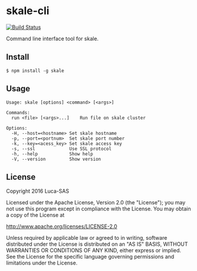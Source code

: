 # skale-cli
[![Build
Status](https://travis-ci.org/skale-me/skale-cli.svg?branch=master)](https://travis-ci.org/skale-me/skale-cli)

Command line interface tool for skale.

## Install
```
$ npm install -g skale
```

## Usage
```
Usage: skale [options] <command> [<args>]

Commands:
  run <file> [<args>...]	Run file on skale cluster

Options:
  -H, --host=<hostname> Set skale hostname
  -p, --port=<portnum>  Set skale port number
  -k, --key=<acess_key> Set skale access key
  -s, --ssl             Use SSL protocol
  -h, --help            Show help
  -V, --version         Show version
```

## License

Copyright 2016 Luca-SAS

Licensed under the Apache License, Version 2.0 (the "License");
you may not use this program except in compliance with the License.
You may obtain a copy of the License at

http://www.apache.org/licenses/LICENSE-2.0

Unless required by applicable law or agreed to in writing, software
distributed under the License is distributed on an "AS IS" BASIS,
WITHOUT WARRANTIES OR CONDITIONS OF ANY KIND, either express or implied.
See the License for the specific language governing permissions and
limitations under the License.

